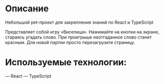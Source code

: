 # Описание
Небольшой pet-проект для закрепления знаний по React и TypeScript

Представляет собой игру «Виселица». Нажимайте на кнопки на экране, стараясь угадать слово. При проигрыше неотгаданное слово станет красным. Для новой партии просто перезагрузите страницу.

# Используемые технологии:
— React
— TypeScript

